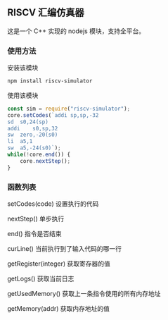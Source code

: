 ## RISCV 汇编仿真器

这是一个 C++ 实现的 nodejs 模块，支持全平台。

### 使用方法

安装该模块
```bash
npm install riscv-simulator
```

使用该模块
```js
const sim = require("riscv-simulator");
core.setCodes(`addi	sp,sp,-32
sd	s0,24(sp)
addi	s0,sp,32
sw	zero,-20(s0)
li	a5,1
sw	a5,-24(s0)`);
while(!core.end()) {
    core.nextStep();
}
```


### 函数列表

setCodes(code) 设置执行的代码


nextStep() 单步执行


end() 指令是否结束


curLine() 当前执行到了输入代码的哪一行


getRegister(integer) 获取寄存器的值


getLogs() 获取当前日志


getUsedMemory() 获取上一条指令使用的所有内存地址


getMemory(addr) 获取内存地址的值


